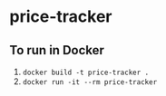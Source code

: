 # price-tracker

## To run in Docker
1. `docker build -t price-tracker .`
2. `docker run -it --rm price-tracker`